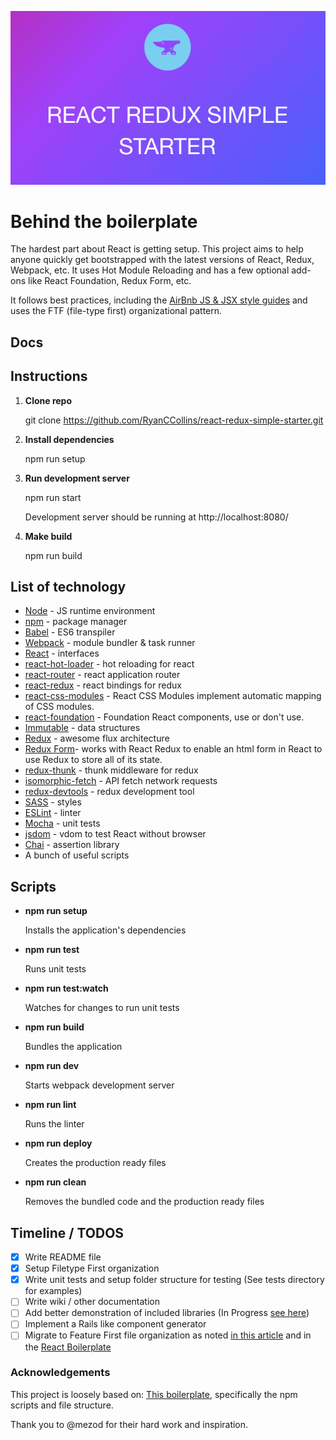 ![React Redux Simple Starter Logo](https://github.com/RyanCCollins/cdn/blob/master/react-redux-simple-starter/boilerplate.png?raw=true)
# Behind the boilerplate
The hardest part about React is getting setup.  This project aims to help anyone quickly get bootstrapped with the latest versions of React, Redux, Webpack, etc.  It uses Hot Module Reloading and has a few optional add-ons like React Foundation, Redux Form, etc.

It follows best practices, including the [AirBnb JS & JSX style guides](https://github.com/airbnb/javascript) and uses the FTF (file-type first) organizational pattern.

## Docs

## Instructions

1. **Clone repo**

    git clone https://github.com/RyanCCollins/react-redux-simple-starter.git

2. **Install dependencies**

    npm run setup

3. **Run development server**

   npm run start

   Development server should be running at http://localhost:8080/

4. **Make build**

   npm run build



## List of technology

- [Node](https://nodejs.org/en/) - JS runtime environment
- [npm](https://www.npmjs.com/) - package manager
- [Babel](https://babeljs.io/) - ES6 transpiler
- [Webpack](https://webpack.github.io/) - module bundler & task runner
- [React](https://facebook.github.io/react/) - interfaces
- [react-hot-loader](https://github.com/gaearon/react-hot-loader) - hot reloading for react
- [react-router](https://github.com/rackt/react-router) - react application router
- [react-redux](https://github.com/rackt/react-redux) - react bindings for redux
- [react-css-modules](https://github.com/gajus/react-css-modules) - React CSS Modules implement automatic mapping of CSS modules.
- [react-foundation](https://github.com/nordsoftware/react-foundation) - Foundation React components, use or don't use.
- [Immutable](https://github.com/facebook/immutable-js) - data structures
- [Redux](https://github.com/rackt/redux) - awesome flux architecture
- [Redux Form](https://github.com/erikras/redux-form)- works with React Redux to enable an html form in React to use Redux to store all of its state.
- [redux-thunk](https://github.com/gaearon/redux-thunk) - thunk middleware for redux
- [isomorphic-fetch](https://github.com/matthew-andrews/isomorphic-fetch) - API fetch network requests
- [redux-devtools](https://github.com/gaearon/redux-devtools) - redux development tool
- [SASS](http://sass-lang.com/) - styles
- [ESLint](http://eslint.org/) - linter
- [Mocha](http://mochajs.org/) - unit tests
- [jsdom](https://github.com/tmpvar/jsdom) - vdom to test React without browser
- [Chai](http://chaijs.com/) - assertion library
- A bunch of useful scripts

## Scripts
- **npm run setup**

    Installs the application's dependencies

- **npm run test**

     Runs unit tests

- **npm run test:watch**

     Watches for changes to run unit tests

- **npm run build**

     Bundles the application

- **npm run dev**

     Starts webpack development server

- **npm run lint**

     Runs the linter

- **npm run deploy**

     Creates the production ready files

- **npm run clean**

    Removes the bundled code and the production ready files


## Timeline / TODOS
* [x] Write README file
* [x] Setup Filetype First organization
* [x] Write unit tests and setup folder structure for testing (See tests directory for examples)
* [ ] Write wiki / other documentation
* [ ] Add better demonstration of included libraries (In Progress [see here](https://github.com/RyanCCollins/react-redux-simple-starter/tree/feat_rc_box_components))
* [ ] Implement a Rails like component generator
* [ ] Migrate to Feature First file organization as noted [in this article](http://engineering.kapost.com/2016/01/organizing-large-react-applications/) and in the [React Boilerplate](https://github.com/mxstbr/react-boilerplate)

### Acknowledgements

This project is loosely based on: [This boilerplate](https://github.com/mezod/boilerplate-koa-redux-react), specifically the npm scripts and file structure.

Thank you to @mezod for their hard work and inspiration.
